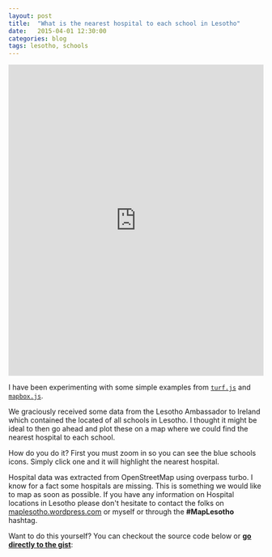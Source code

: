 ```yaml
---
layout: post
title:  "What is the nearest hospital to each school in Lesotho"
date:   2015-04-01 12:30:00
categories: blog
tags: lesotho, schools
---
```


<iframe width="100%" height="615" src="https://rawgit.com/rustyb/f9cda0b23a74e94e5927/raw/b09aac03ee1c34958c2e9233df45bbbcd13eb110/" frameborder="0" allowfullscreen>
</iframe>

I have been experimenting with some simple examples from [```turf.js```](http://turfjs.org) and [```mapbox.js```](https://www.mapbox.com/guides/javascript-and-mapboxjs-fundamentals/). 

We graciously received some data from the Lesotho Ambassador to Ireland which contained the located of all schools in Lesotho. I thought it might be ideal to then go ahead and plot these on a map where we could find the nearest hospital to each school.

How do you do it? First you must zoom in so you can see the blue schools icons. Simply click one and it will highlight the nearest hospital.

Hospital data was extracted from OpenStreetMap using overpass turbo. I know for a fact some hospitals are missing. This is something we would like to map as soon as possible. If you have any information on Hospital locations in Lesotho please don't hesitate to contact the folks on [maplesotho.wordpress.com](http://maplesotho.wordpress.com) or myself or through the **#MapLesotho** hashtag.

Want to do this yourself? You can checkout the source code below or [**go directly to the gist**](https://gist.github.com/rustyb/f9cda0b23a74e94e5927#):

<script src="https://gist.github.com/rustyb/f9cda0b23a74e94e5927.js"></script>